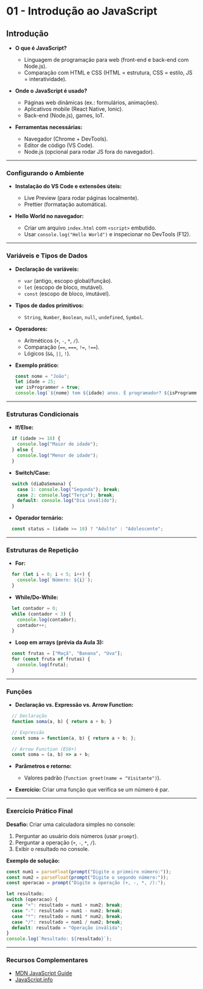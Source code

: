 # 01 - Introdução ao JavaScript

## Introdução

- **O que é JavaScript?**  
  - Linguagem de programação para web (front-end e back-end com Node.js).  
  - Comparação com HTML e CSS (HTML = estrutura, CSS = estilo, JS = interatividade).  

- **Onde o JavaScript é usado?**  
  - Páginas web dinâmicas (ex.: formulários, animações).  
  - Aplicativos mobile (React Native, Ionic).  
  - Back-end (Node.js), games, IoT.  

- **Ferramentas necessárias:**  
  - Navegador (Chrome + DevTools).  
  - Editor de código (VS Code).  
  - Node.js (opcional para rodar JS fora do navegador).  

---

### Configurando o Ambiente

- **Instalação do VS Code e extensões úteis:**  

  - Live Preview (para rodar páginas localmente).  
  - Prettier (formatação automática).  

- **Hello World no navegador:**  

  - Criar um arquivo `index.html` com `<script>` embutido.  
  - Usar `console.log("Hello World")` e inspecionar no DevTools (F12).  

---

### Variáveis e Tipos de Dados  

- **Declaração de variáveis:**  
  - `var` (antigo, escopo global/função).  
  - `let` (escopo de bloco, mutável).  
  - `const` (escopo de bloco, imutável).
  
- **Tipos de dados primitivos:**  
  - `String`, `Number`, `Boolean`, `null`, `undefined`, `Symbol`.  

- **Operadores:**  
  - Aritméticos (`+`, `-`, `*`, `/`).  
  - Comparação (`==`, `===`, `!=`, `!==`).  
  - Lógicos (`&&`, `||`, `!`).  

- **Exemplo prático:**  

  ```javascript
  const nome = "João";
  let idade = 25;
  var isProgrammer = true;
  console.log(`${nome} tem ${idade} anos. É programador? ${isProgrammer}`);
  ```

---

### Estruturas Condicionais  

- **If/Else:**  

```javascript
  if (idade >= 18) {
    console.log("Maior de idade");
  } else {
    console.log("Menor de idade");
  }
```  

- **Switch/Case:**  

```javascript
  switch (diaDaSemana) {
    case 1: console.log("Segunda"); break;
    case 2: console.log("Terça"); break;
    default: console.log("Dia inválido");
  }
```  

- **Operador ternário:**  

```javascript
  const status = (idade >= 18) ? "Adulto" : "Adolescente";
```

---

### Estruturas de Repetição  

- **For:**  

```javascript
  for (let i = 0; i < 5; i++) {
    console.log(`Número: ${i}`);
  }
```  

- **While/Do-While:**  

```javascript
  let contador = 0;
  while (contador < 3) {
    console.log(contador);
    contador++;
  }
```  

- **Loop em arrays (prévia da Aula 3):**  

```javascript
  const frutas = ["Maçã", "Banana", "Uva"];
  for (const fruta of frutas) {
    console.log(fruta);
  }
  ```

---

### Funções  

- **Declaração vs. Expressão vs. Arrow Function:**  

```javascript
  // Declaração
  function soma(a, b) { return a + b; }

  // Expressão
  const soma = function(a, b) { return a + b; };

  // Arrow Function (ES6+)
  const soma = (a, b) => a + b;
```  

- **Parâmetros e retorno:**  

  - Valores padrão (`function greet(name = "Visitante")`).  
- **Exercício:** Criar uma função que verifica se um número é par.  

---

### Exercício Prático Final  

**Desafio:** Criar uma calculadora simples no console:  

1. Perguntar ao usuário dois números (usar `prompt`).  
2. Perguntar a operação (`+`, `-`, `*`, `/`).  
3. Exibir o resultado no console.  

**Exemplo de solução:**  

```javascript
const num1 = parseFloat(prompt("Digite o primeiro número:"));
const num2 = parseFloat(prompt("Digite o segundo número:"));
const operacao = prompt("Digite a operação (+, -, *, /):");

let resultado;
switch (operacao) {
  case "+": resultado = num1 + num2; break;
  case "-": resultado = num1 - num2; break;
  case "*": resultado = num1 * num2; break;
  case "/": resultado = num1 / num2; break;
  default: resultado = "Operação inválida";
}
console.log(`Resultado: ${resultado}`);
```

---

### Recursos Complementares

- [MDN JavaScript Guide](https://developer.mozilla.org/pt-BR/docs/Web/JavaScript/Guide)  
- [JavaScript.info](https://javascript.info/)
